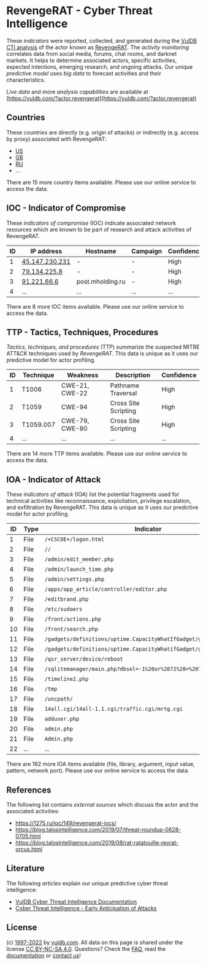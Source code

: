 # RevengeRAT - Cyber Threat Intelligence

These _indicators_ were reported, collected, and generated during the [VulDB CTI analysis](https://vuldb.com/?kb.cti) of the actor known as [RevengeRAT](https://vuldb.com/?actor.revengerat). The _activity monitoring_ correlates data from social media, forums, chat rooms, and darknet markets. It helps to determine associated actors, specific activities, expected intentions, emerging research, and ongoing attacks. Our unique _predictive model_ uses _big data_ to forecast activities and their characteristics.

_Live data_ and more _analysis capabilities_ are available at [https://vuldb.com/?actor.revengerat](https://vuldb.com/?actor.revengerat)

## Countries

These _countries_ are directly (e.g. origin of attacks) or indirectly (e.g. access by proxy) associated with RevengeRAT:

* [US](https://vuldb.com/?country.us)
* [GB](https://vuldb.com/?country.gb)
* [RU](https://vuldb.com/?country.ru)
* ...

There are 15 more country items available. Please use our online service to access the data.

## IOC - Indicator of Compromise

These _indicators of compromise_ (IOC) indicate associated network resources which are known to be part of research and attack activities of RevengeRAT.

ID | IP address | Hostname | Campaign | Confidence
-- | ---------- | -------- | -------- | ----------
1 | [45.147.230.231](https://vuldb.com/?ip.45.147.230.231) | - | - | High
2 | [79.134.225.8](https://vuldb.com/?ip.79.134.225.8) | - | - | High
3 | [91.221.66.6](https://vuldb.com/?ip.91.221.66.6) | post.mholding.ru | - | High
4 | ... | ... | ... | ...

There are 8 more IOC items available. Please use our online service to access the data.

## TTP - Tactics, Techniques, Procedures

_Tactics, techniques, and procedures_ (TTP) summarize the suspected MITRE ATT&CK techniques used by _RevengeRAT_. This data is unique as it uses our predictive model for actor profiling.

ID | Technique | Weakness | Description | Confidence
-- | --------- | -------- | ----------- | ----------
1 | T1006 | CWE-21, CWE-22 | Pathname Traversal | High
2 | T1059 | CWE-94 | Cross Site Scripting | High
3 | T1059.007 | CWE-79, CWE-80 | Cross Site Scripting | High
4 | ... | ... | ... | ...

There are 14 more TTP items available. Please use our online service to access the data.

## IOA - Indicator of Attack

These _indicators of attack_ (IOA) list the potential fragments used for technical activities like reconnaissance, exploitation, privilege escalation, and exfiltration by RevengeRAT. This data is unique as it uses our predictive model for actor profiling.

ID | Type | Indicator | Confidence
-- | ---- | --------- | ----------
1 | File | `/+CSCOE+/logon.html` | High
2 | File | `//` | Low
3 | File | `/admin/edit_member.php` | High
4 | File | `/admin/launch_time.php` | High
5 | File | `/admin/settings.php` | High
6 | File | `/apps/app_article/controller/editor.php` | High
7 | File | `/editbrand.php` | High
8 | File | `/etc/sudoers` | Medium
9 | File | `/front/actions.php` | High
10 | File | `/front/search.php` | High
11 | File | `/gadgets/definitions/uptime.CapacityWhatIfGadget/getmetrics.php` | High
12 | File | `/gadgets/definitions/uptime.CapacityWhatifGadget/getxenmetrics.php` | High
13 | File | `/qsr_server/device/reboot` | High
14 | File | `/sqlitemanager/main.php?dbsel=-1%20or%2072%20=%2072` | High
15 | File | `/timeline2.php` | High
16 | File | `/tmp` | Low
17 | File | `/uncpath/` | Medium
18 | File | `14all.cgi/14all-1.1.cgi/traffic.cgi/mrtg.cgi` | High
19 | File | `adduser.php` | Medium
20 | File | `admin.php` | Medium
21 | File | `Admin.php` | Medium
22 | ... | ... | ...

There are 182 more IOA items available (file, library, argument, input value, pattern, network port). Please use our online service to access the data.

## References

The following list contains _external sources_ which discuss the actor and the associated activities:

* https://1275.ru/ioc/149/revengerat-iocs/
* https://blog.talosintelligence.com/2019/07/threat-roundup-0628-0705.html
* https://blog.talosintelligence.com/2019/08/rat-ratatouille-revrat-orcus.html

## Literature

The following _articles_ explain our unique predictive cyber threat intelligence:

* [VulDB Cyber Threat Intelligence Documentation](https://vuldb.com/?kb.cti)
* [Cyber Threat Intelligence - Early Anticipation of Attacks](https://www.scip.ch/en/?labs.20201022)

## License

(c) [1997-2022](https://vuldb.com/?kb.changelog) by [vuldb.com](https://vuldb.com/?kb.about). All data on this page is shared under the license [CC BY-NC-SA 4.0](https://creativecommons.org/licenses/by-nc-sa/4.0/). Questions? Check the [FAQ](https://vuldb.com/?kb.faq), read the [documentation](https://vuldb.com/?kb) or [contact us](https://vuldb.com/?contact)!
